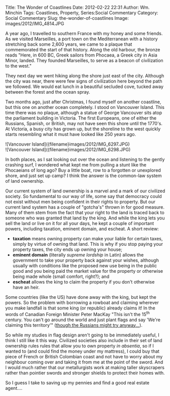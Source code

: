 Title: The Wonder of Coastlines
Date: 2012-02-22 22:31
Author: Wm. Minchin
Tags: Coastlines, Property, Series:Social Commentary
Category: Social Commentary
Slug: the-wonder-of-coastlines
Image: images/2012/IMG_4814.JPG

A year ago, I travelled to southern France with my honey and some
friends. As we visited Marseilles, a port town on the Mediterranean with
a history stretching back some 2,600 years, we came to a plaque that
commemorated the start of that history. Along the old harbour, the
bronze reads "Here, in 600 BC, Greek sailors from Phocaea, a Greek city
in Asia Minor, landed. They founded Marseilles, to serve as a beacon of
civilization to the west."

They next day we went hiking along the shore just east of the city.
Although the city was near, there were few signs of civilization here
beyond the path we followed. We would eat lunch in a beautiful secluded
cove, tucked away between the forest and the ocean spray.

Two months ago, just after Christmas, I found myself on another
coastline, but this one on another ocean completely. I stood on
Vancouver Island. This time there was no plaque, although a statue of
George Vancouver sits atop the parliament building in Victoria. The
first Europeans, one of either the Russians, Spanish, or British, may
not have seen this shore until the 1770's. At Victoria, a busy city has
grown up, but the shoreline to the west quickly starts resembling what
it must have looked like 250 years ago.

<div markdown=1 class="feature-image">
![Vancouver Island]({filename}images/2012/IMG_6297.JPG)
</div>
<div markdown=1 class="feature-image">
![Vancouver Island]({filename}images/2012/IMG_6298.JPG)
</div>

In both places, as I sat looking out over the ocean and listening to the
gently crashing surf, I wondered what kept me from pulling a stunt like
the Phocaeians of long ago? Buy a little boat, row to a forgotten or
unexplored shore, and just set up camp? I think the answer is the
common-law system of land ownership.

Our current system of land ownership is a marvel and a mark of our
civilized society. So fundamental to our way of life, some say that
democracy could not exist without men being confident in their rights to
property. But our current land system has a couple of "gotcha's" thrown
in for good measure. Many of them stem from the fact that your right to
the land is traced back to someone who was granted that land by the
king. And while the king lets you sell the land or live on it for all
your days, he kept a couple of important powers, including taxation,
eminent domain, and escheat. A short review:

-   **taxation** means owning property can make your liable for certain
    taxes, simply by virtue of owning that land. This is why if you stop
    paying your property taxes, the city ends up owning your house;
-   **eminent domain** (literally *supreme lordship* in Latin) allows
    the government to take your property back against your wishes,
    although usually with conditions like the proposed new use being in
    the public good and you being paid the market value for the property
    or otherwise being made whole (small comfort, right?); and
-   **escheat** allows the king to claim the property if you don't
    otherwise have an heir.

Some countries (like the US) have done away with the king, but kept the
powers. So the problem with borrowing a rowboat and claiming wherever
you make landfall is that some king (or republic) already claims it! In
the words of Canadian Foreign Minister Peter MacKay "This isn't the 15<sup>th</sup>
century. You can't go around the world and just plant flags and say
'We're claiming this territory'" ([though the Russians might try
anyway...](http://www.canada.com/montrealgazette/story.html?id=3f4b4327-92a7-4043-ae95-3575763d7b08)).

So while my studies in flag design aren't going to be immediately
useful, I think I still like it this way. Civilized societies also
include in their set of land ownership rules rules that allow you to own
property *in absentia*, so if I wanted to (and could find the money
under my mattress), I could buy that piece of French or British
Colombian coast and not have to worry about my neighbour coming over and
taking it from me at the point of the sword. And I would much rather
that our metallurgists work at making taller skyscrapers rather than
pointier swords and stronger shields to protect their homes with.

So I guess I take to saving up my pennies and find a good real estate
agent....

